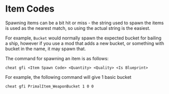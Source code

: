 # Item Codes

Spawning items can be a bit hit or miss - the string used to spawn the items is used as the nearest match, so using the
actual string is the easiest.

For example, `Bucket` would normally spawn the expected bucket for bailing a ship, however if you use a mod that adds a
new bucket, or something with bucket in the name, it may spawn that.

The command for spawning an item is as follows:

```
cheat gfi <Item Spawn Code> <Quantity> <Quality> <Is Blueprint>
```

For example, the following command will give 1 basic bucket

```
cheat gfi PrimalItem_WeaponBucket 1 0 0
```
